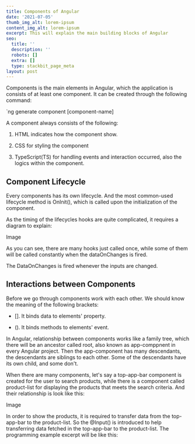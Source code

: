 ```yaml
---
title: Components of Angular
date: '2021-07-05'
thumb_img_alt: lorem-ipsum
content_img_alt: lorem-ipsum
excerpt: This will explain the main building blocks of Angular
seo:
  title: ''
  description: ''
  robots: []
  extra: []
  type: stackbit_page_meta
layout: post
---
```

Components is the main elements in Angular, which the application is consists of at least one component. It can be created through the following command:

`ng generate component \[component-name]

A component always consists of the following:

1.  HTML indicates how the component show.

2.  CSS for styling the component

3.  TypeScript(TS) for handling events and interaction occurred, also the logics within the component.

## Component Lifecycle

Every components has its own lifecycle. And the most common-used lifecycle method is OnInit(), which is called upon the initialization of the component.

As the timing of the lifecycles hooks are quite complicated, it requires a diagram to explain:

Image

As you can see, there are many hooks just called once, while some of them will be called constantly when the dataOnChanges is fired.

The DataOnChanges is fired whenever the inputs are changed.

## Interactions between Components

Before we go through components work with each other. We should know the meaning of the following brackets:

*   \[]. It binds data to elements' property.

*   (). It binds methods to elements' event.

In Angular, relationship between components works like a family tree, which there will be an ancestor called root, also known as app-comppnent in every Angular project. Then the app-component has many descendants, the descendants are siblings to each other. Some of the descendants have its own child, and some don't.

When there are many components, let's say a top-app-bar component is created for the user to search products, while there is a component called product-list for displaying the products that meets the search criteria. And their relationship is look like this:

Image

In order to show the products, it is required to transfer data from the top-app-bar to the product-list. So the @Input() is introduced to help transferring data fetched in the top-app-bar to the product-list. The programming example excerpt will be like this:
